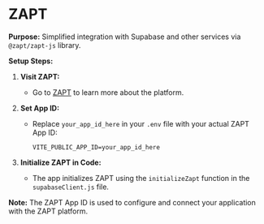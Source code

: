 # ZAPT

**Purpose:** Simplified integration with Supabase and other services via `@zapt/zapt-js` library.

**Setup Steps:**

1. **Visit ZAPT:**
   - Go to [ZAPT](https://www.zapt.ai) to learn more about the platform.

2. **Set App ID:**
   - Replace `your_app_id_here` in your `.env` file with your actual ZAPT App ID:
     ```
     VITE_PUBLIC_APP_ID=your_app_id_here
     ```

3. **Initialize ZAPT in Code:**
   - The app initializes ZAPT using the `initializeZapt` function in the `supabaseClient.js` file.

**Note:** The ZAPT App ID is used to configure and connect your application with the ZAPT platform.
